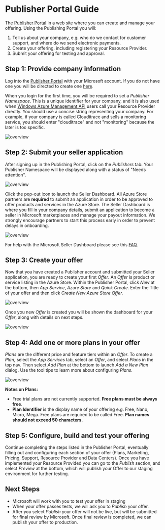 Publisher Portal Guide
===
The [Publisher Portal](http://publish.windowsazure.com) in a web site where you can create and manage your offering. Using the Publishing Portal you will:

1. Tell us about your company, e.g. who do we contact for customer support, and where do we send electronic payments.
2. Create your offering, including registering your Resource Provider.
3. Submit your offering for testing and approval.

Step 1: Provide company information
---
Log into the [Publisher Portal](http://publish.windowsazure.com) with your Microsoft account.  If you do not have one you will be directed to create one [here](http://go.microsoft.com/fwlink/p/?LinkID=238657).

When you login for the first time, you will be required to set a _Publisher Namespace_.  This is a unique identifier for your company, and it is also used when [Windows Azure Management API](http://msdn.microsoft.com/en-us/library/windowsazure/ee460799.aspx) users call your Resource Provider directly. You should use a concise string representing your company. For example, if your company is called Clouditrace and sells a monitoring service, you should enter "clouditrace" and not "monitoring" because the later is too specific.

![overview](https://raw.github.com/WindowsAzure/azure-resource-provider-sdk/master/docs/images/publisher-portal-namespace.png)

Step 2: Submit your seller application
---
After signing up in the Publishing Portal, click on the _Publishers_ tab.  Your Publisher Namespace will be displayed along with a status of "Needs attention".  

![overview](https://raw.github.com/WindowsAzure/azure-resource-provider-sdk/master/docs/images/publisher-portal-seller-dashboard.png)

Click the pop-out icon to launch the Seller Dashboard.  All Azure Store partners are **required** to submit an application in order to be approved to offer products and services in the Azure Store.  The Seller Dashboard is where you fill in your company details, submit an application to become a seller in Microsoft marketplaces and manage your payout information.  We strongly encourage partners to start this process early in order to prevent delays in onboarding. 

![overview](https://raw.github.com/WindowsAzure/azure-resource-provider-sdk/master/docs/images/seller-dashboard-site.png)

For help with the Microsoft Seller Dashboard please see this [FAQ](http://msdn.microsoft.com/en-us/library/jj552463.aspx).

Step 3: Create your offer
---
Now that you have created a Publisher account and submitted your Seller application, you are ready to create your first _Offer_.  An _Offer_ is product or service listing in the Azure Store.  Within the Publisher Portal, click _New_ at the bottom, then _App Service_, _Azure Store_ and _Quick Create_.  Enter the Title of your offer and then click _Create New Azure Store Offer_.

![overview](https://raw.github.com/WindowsAzure/azure-resource-provider-sdk/master/docs/images/publisher-portal-create-offer.png)

Once you new _Offer_ is created you will be shown the dashboard for your _Offer_, along with details on next steps.

![overview](https://raw.github.com/WindowsAzure/azure-resource-provider-sdk/master/docs/images/publisher-portal-offer-next-steps.png)

Step 4: Add one or more plans in your offer
---
_Plans_ are the different price and feature tiers within an _Offer_.  To create a _Plan_, select the _App Services_ tab, select an _Offer_, and select _Plans_ in the top nav.  Then select _Add Plan_ at the bottom to launch _Add a New Plan_ dialog.  Use the tool tips to learn more about configuring _Plans_.

![overview](https://raw.github.com/WindowsAzure/azure-resource-provider-sdk/master/docs/images/publisher-portal-add-plan.png)

**Notes on Plans:** 

* Free trial plans are not currently supported. **Free plans must be always free.**
* **Plan Identifier** is the display name of your offering e.g. Free, Nano, Micro, Mega. Free plans are required to be called Free. **Plan names should not exceed 50 characters.**

Step 5: Configure, build and test your offering
---
Continue completing the steps listed in the Publisher Portal, eventually filling out and configuring each section of your offer (Plans, Marketing, Pricing, Support, Resource Provider and Data Centers).  Once you have implemented your Resource Provided you can go to the _Publish_ section, and select _Preview_ at the bottom, which will publish your Offer to our staging environment for further testing.

Next Steps
---

* Microsoft will work with you to test your offer in staging
* When your offer passes tests, we will ask you to _Publish_ your offer.
* After you select _Publish_ your offer will not be live, but will be submitted for final review by Microsoft.  Once final review is completed, we can publish your offer to production.